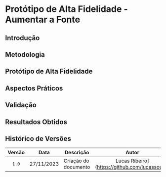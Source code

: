 # Protótipo de Alta Fidelidade - Aumentar a Fonte

## Introdução

## Metodologia

## Protótipo de Alta Fidelidade

## Aspectos Práticos

## Validação

## Resultados Obtidos

## Histórico de Versões

| Versão | Data       | Descrição            |                       Autor                        |                     Revisor                      |
| :----: | ---------- | -------------------- | :------------------------------------------------: | :----------------------------------------------: |
| `1.0`  | 27/11/2023 |  Criação do documento |  Lucas Ribeiro](https://github.com/lucassouzs)    |  [Gabriel Zaranza](https://github.com/GZaranza)|
